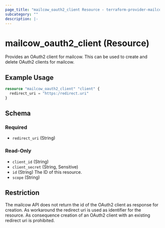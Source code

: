 ```yaml
---
page_title: "mailcow_oauth2_client Resource - terraform-provider-mailcow"
subcategory: ""
description: |-
---
```


# mailcow_oauth2_client (Resource)

Provides an OAuth2 client for mailcow. 
This can be used to create and delete OAuth2 clients for mailcow.

## Example Usage
```terraform
resource "mailcow_oauth2_client" "client" {
  redirect_uri = "https:/redirect.uri"
}
```

<!-- schema generated by tfplugindocs -->
## Schema

### Required

- `redirect_uri` (String)

### Read-Only

- `client_id` (String)
- `client_secret` (String, Sensitive)
- `id` (String) The ID of this resource.
- `scope` (String)

## Restriction

The mailcow API does not return the id of the OAuth2 client as response for creation.
As workaround the redirect uri is used as identifier for the resource.
As consequence creation of an OAuth2 client with an existing redirect uri is prohibited.
